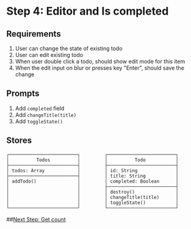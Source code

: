 # Step 4: Editor and Is completed

## Requirements

1. User can change the state of existing todo
2. User can edit existing todo
3. When user double click a todo, should show edit mode for this item
4. When the edit input on blur or presses key "Enter", should save the change


## Prompts

1. Add `completed` field
2. Add `changeTitle(title)`
3. Add `toggleState()`


## Stores

```
┌─────────────────────────┐         ┌─────────────────────────┐
│          Todos          │         │          Todo           │
├─────────────────────────┤         ├─────────────────────────┤
│ todos: Array            │         │ id: String              │
├─────────────────────────┤         │ title: String           │
│ addTodo()               │         │ completed: Boolean      │
│                         │         ├─────────────────────────┤
│                         │         │ destroy()               │
│                         │         │ changeTitle(title)      │
│                         │         │ toggleState()           │
└─────────────────────────┘         └─────────────────────────┘
```


##[Next Step: Get count](STEP_5.md)
